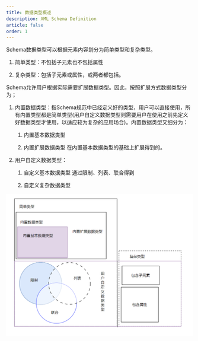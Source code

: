 ```yaml
---
title: 数据类型概述
description: XML Schema Definition
article: false
order: 1
---
```


Schema数据类型可以根据元素内容划分为简单类型和复杂类型。

1. 简单类型：不包括子元素也不包括属性

2. 复杂类型：包括子元素或属性，或两者都包括。

Schema允许用户根据实际需要扩展数据类型。因此，按照扩展方式数据类型分为；

1. 内置数据类型：指Schema规范中已经定义好的类型，用户可以直接使用，所有内置类型都是简单类型(用户自定义数据类型则需要用户在使用之前先定义好数据类型才使用，以适应较为复杂的应用场合)。内置数据类型又细分为：

   1. 内置基本数据类型

   2. 内置扩展数据类型 在内置基本数据类型的基础上扩展得到的。

2. 用户自定义数据类型：

   1. 自定义基本数据类型 通过限制、列表、联合得到

   2. 自定义复杂数据类型

<img src="./assets/image-20250103022412372.png" alt="image-20250103022412372" style="zoom: 80%;" />

